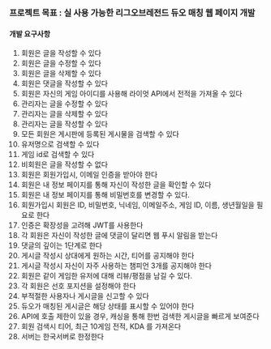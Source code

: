 ### 프로젝트 목표 : 실 사용 가능한 리그오브레전드 듀오 매칭 웹 페이지 개발

#### 개발 요구사항

1) 회원은 글을 작성할 수 있다
2) 회원은 글을 수정할 수 있다
3) 회원은 글을 삭제할 수 있다
4) 회원은 댓글을 작성할 수 있다
5) 회원은 자신의 게임 아이디를 사용해 라이엇 API에서 전적을 가져올 수 있다
6) 관리자는 글을 수정할 수 있다
7) 관리자는 글을 삭제할 수 있다
8) 관리자는 글을 작성할 수 있다
9) 모든 회원은 게시판에 등록된 게시물을 검색할 수 있다
10) 유저명으로 검색할 수 있다
11) 게임 id로 검색할 수 있다
12) 비회원은 글을 작성할 수 없다
13) 회원은 회원가입시, 이메일 인증을 받아야 한다
14) 회원은 내 정보 페이지를 통해 자신이 작성한 글을 확인할 수 있다
15) 회원은 내 정보 페이지를 통해 비밀번호를 변경할 수 있다.
16) 회원가입시 회원은 ID, 비밀번호, 닉네임, 이메일주소, 게임 ID, 이름, 생년월일을 필요로 한다
17) 인증은 확장성을 고려해 JWT를 사용한다
18) 각 회원은 자신이 작성한 글에 댓글이 달리면 웹 푸시 알림을 받는다
19) 댓글의 깊이는 1단계로 한다
20) 게시글 작성시 상대에게 원하는 시간, 티어를 공지해야 한다
21) 게시글 작성시 자신이 자주 사용하는 챔피언 3개를 공지해야 한다
22) 회원은 같이 게임한 유저에 대해 리뷰/평점을 남길 수 있다.
23) 각 회원은 선호 포지션을 설정해야 한다
24) 부적절한 사용자나 게시글을 신고할 수 있다
25) 듀오가 매칭된 게시글은 해당 상태를 표시할 수 있어야 한다
26) API에 호출 제한이 있을 경우, 캐싱을 통해 한번 검색한 게시글을 빠르게 보여준다
27) 회원 검색시 티어, 최근 10게임 전적, KDA 를 가져온다
28) 서버는 한국서버로 한정한다
